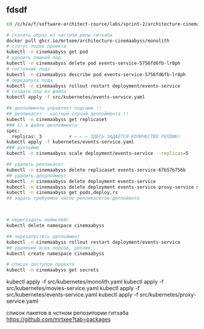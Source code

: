 ## fdsdf
```bash
cd /c/h/a/f/software-architect-cource/labs/sprint-2/architecture-cinemaabyss

# скачать образ из частной репы гитхаба
docker pull ghcr.io/mrtxee/architecture-cinemaabyss/monolith
# статус подов проекта
kubectl -n cinemaabyss get pod
# удалить лишний под
kubectl -n cinemaabyss delete pod events-service-5756fd6fb-lr8ph
# состояние пода
kubectl -n cinemaabyss describe pod events-service-5756fd6fb-lr8ph
# перезапуск пода
kubectl -n cinemaabyss rollout restart deployment/events-service
# создать под из файла
kubectl apply -f src/kubernetes/events-service.yaml

## деплойменты управляет подсами !!
## репликасет - частный случай деплоймента !!
kubectl -n cinemaabyss get replicaset
### 1) в файле деплоймента 
spec:
  replicas: 3          # ← ← ← ЗДЕСЬ ЗАДАЁТСЯ КОЛИЧЕСТВО РЕПЛИК!
kubectl apply -f kubernetes/events-service.yaml
### рунтайме
kubectl -n cinemaabyss scale deployment/events-service --replicas=5

## удалить репликасет
kubectl -n cinemaabyss delete replicaset events-service-67b57b756b
## удалить депдлоймент
kubectl -n cinemaabyss delete deployment events-service
kubectl -n cinemaabyss delete deployment events-service proxy-service movies-service monolith
kubectl -n cinemaabyss get pods,deploy,rs
## задать требуемое число репликасетов деплойента



# пересоздать неймспейс
kubectl delete namespace cinemaabyss

## перезапустить деплоймент
kubectl -n cinemaabyss rollout restart deployment/events-service
## удаление всех подсов, реплик,..
kubectl create namespace cinemaabyss

# список доступов проекта
kubectl -n cinemaabyss get secrets
```

kubectl apply -f src/kubernetes/monolith.yaml
kubectl apply -f src/kubernetes/movies-service.yaml
kubectl apply -f src/kubernetes/events-service.yaml
kubectl apply -f src/kubernetes/proxy-service.yaml

список пакетов в чстном репозитории гитхаба
https://github.com/mrtxee?tab=packages